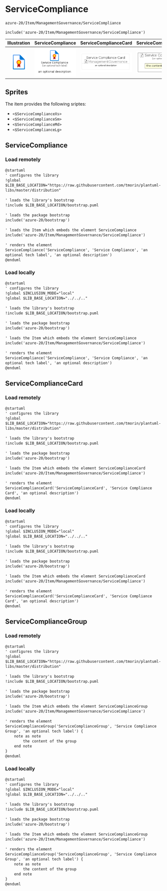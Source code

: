 # ServiceCompliance


```text
azure-20/Item/ManagementGovernance/ServiceCompliance
```

```text
include('azure-20/Item/ManagementGovernance/ServiceCompliance')
```



| Illustration | ServiceCompliance | ServiceComplianceCard | ServiceComplianceGroup |
| :---: | :---: | :---: | :---: |
| ![illustration for Illustration](../../../azure-20/Item/ManagementGovernance/ServiceCompliance.png) | ![illustration for ServiceCompliance](../../../azure-20/Item/ManagementGovernance/ServiceCompliance.Local.png) | ![illustration for ServiceComplianceCard](../../../azure-20/Item/ManagementGovernance/ServiceComplianceCard.Local.png) | ![illustration for ServiceComplianceGroup](../../../azure-20/Item/ManagementGovernance/ServiceComplianceGroup.Local.png) |



## Sprites
The item provides the following sriptes:

- `<$ServiceComplianceXs>`
- `<$ServiceComplianceSm>`
- `<$ServiceComplianceMd>`
- `<$ServiceComplianceLg>`





## ServiceCompliance

### Load remotely
```plantuml
@startuml
' configures the library
!global $LIB_BASE_LOCATION="https://raw.githubusercontent.com/tmorin/plantuml-libs/master/distribution"

' loads the library's bootstrap
!include $LIB_BASE_LOCATION/bootstrap.puml

' loads the package bootstrap
include('azure-20/bootstrap')

' loads the Item which embeds the element ServiceCompliance
include('azure-20/Item/ManagementGovernance/ServiceCompliance')

' renders the element
ServiceCompliance('ServiceCompliance', 'Service Compliance', 'an optional tech label', 'an optional description')
@enduml
```

### Load locally
```plantuml
@startuml
' configures the library
!global $INCLUSION_MODE="local"
!global $LIB_BASE_LOCATION="../../.."

' loads the library's bootstrap
!include $LIB_BASE_LOCATION/bootstrap.puml

' loads the package bootstrap
include('azure-20/bootstrap')

' loads the Item which embeds the element ServiceCompliance
include('azure-20/Item/ManagementGovernance/ServiceCompliance')

' renders the element
ServiceCompliance('ServiceCompliance', 'Service Compliance', 'an optional tech label', 'an optional description')
@enduml
```

## ServiceComplianceCard

### Load remotely
```plantuml
@startuml
' configures the library
!global $LIB_BASE_LOCATION="https://raw.githubusercontent.com/tmorin/plantuml-libs/master/distribution"

' loads the library's bootstrap
!include $LIB_BASE_LOCATION/bootstrap.puml

' loads the package bootstrap
include('azure-20/bootstrap')

' loads the Item which embeds the element ServiceComplianceCard
include('azure-20/Item/ManagementGovernance/ServiceCompliance')

' renders the element
ServiceComplianceCard('ServiceComplianceCard', 'Service Compliance Card', 'an optional description')
@enduml
```

### Load locally
```plantuml
@startuml
' configures the library
!global $INCLUSION_MODE="local"
!global $LIB_BASE_LOCATION="../../.."

' loads the library's bootstrap
!include $LIB_BASE_LOCATION/bootstrap.puml

' loads the package bootstrap
include('azure-20/bootstrap')

' loads the Item which embeds the element ServiceComplianceCard
include('azure-20/Item/ManagementGovernance/ServiceCompliance')

' renders the element
ServiceComplianceCard('ServiceComplianceCard', 'Service Compliance Card', 'an optional description')
@enduml
```

## ServiceComplianceGroup

### Load remotely
```plantuml
@startuml
' configures the library
!global $LIB_BASE_LOCATION="https://raw.githubusercontent.com/tmorin/plantuml-libs/master/distribution"

' loads the library's bootstrap
!include $LIB_BASE_LOCATION/bootstrap.puml

' loads the package bootstrap
include('azure-20/bootstrap')

' loads the Item which embeds the element ServiceComplianceGroup
include('azure-20/Item/ManagementGovernance/ServiceCompliance')

' renders the element
ServiceComplianceGroup('ServiceComplianceGroup', 'Service Compliance Group', 'an optional tech label') {
    note as note
        the content of the group
    end note
}
@enduml
```

### Load locally
```plantuml
@startuml
' configures the library
!global $INCLUSION_MODE="local"
!global $LIB_BASE_LOCATION="../../.."

' loads the library's bootstrap
!include $LIB_BASE_LOCATION/bootstrap.puml

' loads the package bootstrap
include('azure-20/bootstrap')

' loads the Item which embeds the element ServiceComplianceGroup
include('azure-20/Item/ManagementGovernance/ServiceCompliance')

' renders the element
ServiceComplianceGroup('ServiceComplianceGroup', 'Service Compliance Group', 'an optional tech label') {
    note as note
        the content of the group
    end note
}
@enduml
```

